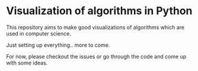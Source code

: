 # Visualization of algorithms in Python

This repository aims to make good visualizations of algorithms which are used in computer science.

Just setting up everything.. more to come. 

For now, please checkout the issues or go through the code and come up with some ideas.
